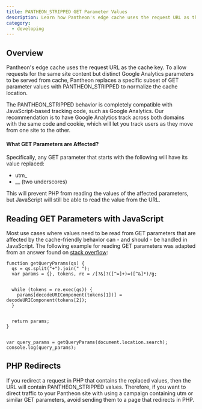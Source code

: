 ```yaml
---
title: PANTHEON_STRIPPED GET Parameter Values
description: Learn how Pantheon's edge cache uses the request URL as the cache key.
category:
  - developing
---
```


## Overview

Pantheon's edge cache uses the request URL as the cache key. To allow requests for the same site content but distinct Google Analytics parameters to be served from cache, Pantheon replaces a specific subset of GET parameter values with PANTHEON\_STRIPPED to normalize the cache location.

The PANTHEON\_STRIPPED behavior is completely compatible with JavaScript-based tracking code, such as Google Analytics. Our recommendation is to have Google Analytics track across both domains with the same code and cookie, which will let you track users as they move from one site to the other.

#### What GET Parameters are Affected?

Specifically, any GET parameter that starts with the following will have its value replaced:

- utm\_
- \_\_ (two underscores)

This will prevent PHP from reading the values of the affected parameters, but JavaScript will still be able to read the value from the URL.

## Reading GET Parameters with JavaScript

Most use cases where values need to be read from GET parameters that are affected by the cache-friendly behavior can - and should - be handled in JavaScript. The following example for reading GET parameters was adapted from an answer found on [stack overflow](http://stackoverflow.com/a/439578):

    function getQueryParams(qs) {
      qs = qs.split("+").join(" ");
      var params = {}, tokens, re = /[?&]?([^=]+)=([^&]*)/g;


      while (tokens = re.exec(qs)) {
        params[decodeURIComponent(tokens[1])] = decodeURIComponent(tokens[2]);
      }


      return params;
    }


    var query_params = getQueryParams(document.location.search);
    console.log(query_params);

## PHP Redirects

If you redirect a request in PHP that contains the replaced values, then the URL will contain PANTHEON\_STRIPPED values. Therefore, if you want to direct traffic to your Pantheon site with using a campaign containing utm or similar GET parameters, avoid sending them to a page that redirects in PHP.
